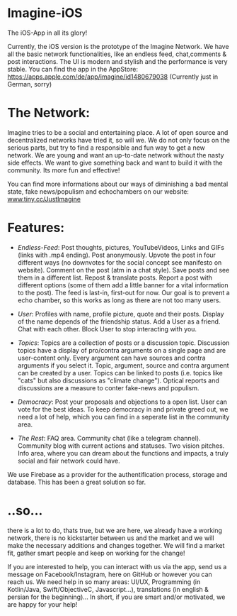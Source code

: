 # Imagine-iOS
The iOS-App in all its glory!

Currently, the iOS version is the prototype of the Imagine Network. We have all the basic network functionalities, like an endless feed, chat,comments & post interactions. The UI is modern and stylish and the performance is very stable. 
You can find the app in the AppStore: https://apps.apple.com/de/app/imagine/id1480679038 (Currently just in German, sorry) 

# The Network:
Imagine tries to be a social and entertaining place. A lot of open source and decentralized networks have tried it, so will we. We do not only focus on the serious parts, but try to find a responsible and fun way to get a new network.
We are young and want an up-to-date network without the nasty side effects. We want to give something back and want to build it with the community. Its more fun and effective!

You can find more informations about our ways of diminishing a bad mental state, fake news/populism and echochambers on our website: www.tiny.cc/JustImagine  

# Features:
- *Endless-Feed*: 
Post thoughts, pictures, YouTubeVideos, Links and GIFs (links with .mp4 ending).
Post anonymously.
Upvote the post in four different ways (no downvotes for the social concept see manifesto on website).
Comment on the post (atm in a chat style).
Save posts and see them in a different list.
Repost & translate posts.
Report a post with different options (some of them add a little banner for a vital information to the post).
The feed is last-in, first-out for now. Our goal is to prevent a echo chamber, so this works as long as there are not too many users.

- *User*:
Profiles with name, profile picture, quote and their posts. Display of the name depends of the friendship status. 
Add a User as a friend.
Chat with each other.
Block User to stop interacting with you.

- *Topics*:
Topics are a collection of posts or a discussion topic.
Discussion topics have a display of pro/contra arguments on a single page and are user-content only.
Every argument can have sources and contra arguments if you select it. 
Topic, argument, source and contra argument can be created by a user. 
Topics can be linked to posts (i.e. topics like "cats" but also discussions as "climate change").
Optical reports and discussions are a measure to conter fake-news and populism.

- *Democracy*:
Post your proposals and objections to a open list. 
User can vote for the best ideas.
To keep democracy in and private greed out, we need a lot of help, which you can find in a seperate list in the community area.

- *The Rest*:
FAQ area.
Community chat (like a telegram channel).
Community blog with current actions and statuses.
Two vision pitches.
Info area, where you can dream about the functions and impacts, a truly social and fair network could have.

We use Firebase as a provider for the authentification process, storage and database. This has been a great solution so far.

# ..so...
there is a lot to do, thats true, but we are here, we already have a working network, there is no kickstarter between us and the market and we will make the necessary additions and changes together. We will find a market fit, gather smart people and keep on working for the change!

If you are interested to help, you can interact with us via the app, send us a message on Facebook/Instagram, here on GitHub or however you can reach us. We need help in so many areas: UI/UX, Programming (in Kotlin/Java, Swift/ObjectiveC, Javascript...), translations (in english & persian for the beginning)... In short, if you are smart and/or motivated, we are happy for your help!
